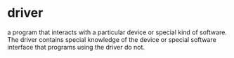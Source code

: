 # driver


a program that interacts with a particular device or special kind of
software. The driver contains special knowledge of the device or special
software interface that programs using the driver do not.

